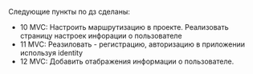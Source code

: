 Cледующие пункты по дз сделаны: 
  - 10 MVC: Настроить маршрутизацию в проекте. Реализовать страницу настроек инфорации о пользователе
  - 11 MVC: Реазиловать - регистрацию, авторизацию в приложении используя identity
  - 12 MVC: Добавить отабражения информации о пользователе.
